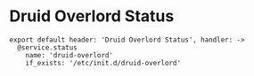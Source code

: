 
# Druid Overlord Status

    export default header: 'Druid Overlord Status', handler: ->
      @service.status
        name: 'druid-overlord'
        if_exists: '/etc/init.d/druid-overlord'
